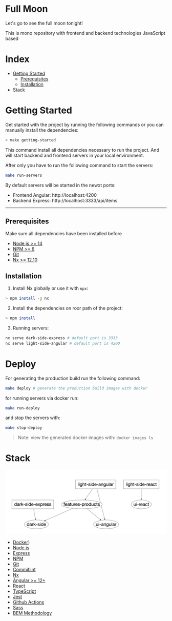 # Full Moon

Let's go to see the full moon tonight!

This is mono repository with frontend and backend technologies JavaScript based

# Index

- [Getting Started](#getting-started)
  - [Prerequisites](#prerequisites)
  - [Installation](#installation)
- [Stack](#stack)

# Getting Started

Get started with the project by running the following commands or you can manually install the dependencies:

```bash
> make getting-started
```

This command install all dependencies necessary to run the project.
And will start backend and frontend servers in your local environment.

After only you have to run the following command to start the servers:

```bash
make run-servers
```

By default servers will be started in the newxt ports:

- Frontend Angular: http://localhost:4200
- Backend Express: http://localhost:3333/api/items

---

## Prerequisites

Make sure all dependencies have been installed before

- [Node.js >= 14](https://nodejs.org/)
- [NPM >= 6](https://www.npmjs.com/)
- [Git](https://git-scm.com/)
- [Nx >= 12.10](https://nx.dev/)

## Installation

1. Install Nx globally or use it with `npx`:

```bash
> npm install -g nx
```

2. Install the dependencies on roor path of the project:

```bash
> npm install
```

3. Running servers:

```bash
nx serve dark-side-express # default port is 3333
nx serve light-side-angular # default port is 4200
```

# Deploy

For generating the production build run the following command:

```bash
make deploy # generate the production build images with docker
```

for running servers via docker run:

```bash
make run-deploy
```

and stop the servers with:

```bash
make stop-deploy
```

> Note: view the generated docker images with: `docker images ls`

# Stack

![alt text](./project-graph.jpg)

- [Docker](https://www.docker.com/))
- [Node.js](https://nodejs.org/)
- [Express](https://expressjs.com/)
- [NPM](https://www.npmjs.com/)
- [Git](https://git-scm.com/)
- [Commitlint](https://commitlint.js.org/)
- [Nx](https://nx.dev/)
- [Angular >= 12+](https://angular.io/)
- [React](https://reactjs.org/)
- [TypeScript](https://www.typescriptlang.org/)
- [Jest](https://jestjs.io/)
- [Github Actions](https://github.com/Caxvalencia/full-moon/actions)
- [Sass](https://sass-lang.com/)
- [BEM Methodology](http://getbem.com/)
